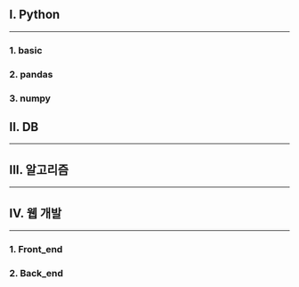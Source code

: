 ## I. Python
---
### 1. basic
### 2. pandas
### 3. numpy
## II. DB
---
## III. 알고리즘
---
## IV. 웹 개발
---
### 1. Front_end
### 2. Back_end